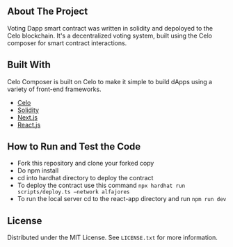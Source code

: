 ## About The Project

Voting Dapp smart contract was written in solidity and depoloyed to the Celo blockchain. It's a decentralized voting system, built using the Celo composer for smart contract interactions.


## Built With

Celo Composer is built on Celo to make it simple to build dApps using a variety of front-end frameworks.

- [Celo](https://celo.org/)
- [Solidity](https://docs.soliditylang.org/en/v0.8.15/)
- [Next.js](https://nextjs.org/)
- [React.js](https://reactjs.org/)

## How to Run and Test the Code
- Fork this repository and clone your forked copy
- Do npm install
- cd into hardhat directory to deploy the contract
- To deploy the contract use this command `npx hardhat run scripts/deploy.ts –network alfajores`
- To run the local server cd to the react-app directory and run `npm run dev`
## License

Distributed under the MIT License. See `LICENSE.txt` for more information.


